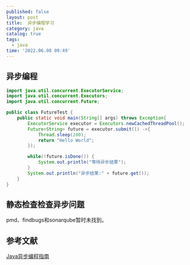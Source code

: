 ```yaml
---
published: false
layout: post
title:  异步编程学习
category: java
catalog: true
tags:
  - java
time: '2022.06.08 09:49'
---
```


## 异步编程
```java
import java.util.concurrent.ExecutorService;
import java.util.concurrent.Executors;
import java.util.concurrent.Future;

public class FutureTest {
    public static void main(String[] args) throws Exception{
        ExecutorService executor = Executors.newCachedThreadPool();
        Future<String> future = executor.submit(() ->{
            Thread.sleep(200);
            return "Hello World";
        });

        while(!future.isDone()) {
            System.out.println("等待异步结果");
        }
        System.out.println("异步结果:" + future.get());
    }
}
```

## 静态检查检查异步问题
pmd、findbugs和sonarqube暂时未找到。

## 参考文献
[Java异步编程指南](https://segmentfault.com/a/1190000038204648)
